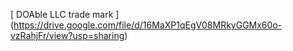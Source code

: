 [ DOAble LLC trade mark ] (https://drive.google.com/file/d/16MaXP1qEgV08MRkyGGMx60o-vzRahjFr/view?usp=sharing)
